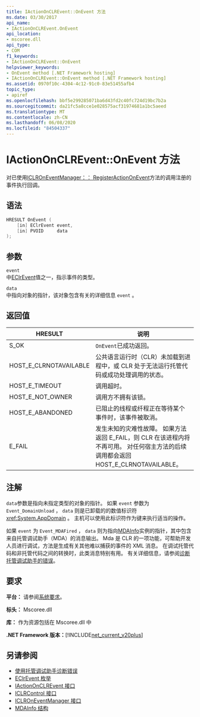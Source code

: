 ```yaml
---
title: IActionOnCLREvent::OnEvent 方法
ms.date: 03/30/2017
api_name:
- IActionOnCLREvent.OnEvent
api_location:
- mscoree.dll
api_type:
- COM
f1_keywords:
- IActionOnCLREvent::OnEvent
helpviewer_keywords:
- OnEvent method [.NET Framework hosting]
- IActionOnCLREvent::OnEvent method [.NET Framework hosting]
ms.assetid: 0970f10c-4304-4c12-91c0-83e51455afb4
topic_type:
- apiref
ms.openlocfilehash: bbf5e299285071ba6d43fd2c40fc724d19bc7b2a
ms.sourcegitcommit: da21fc5a8cce1e028575acf31974681a1bc5aeed
ms.translationtype: MT
ms.contentlocale: zh-CN
ms.lasthandoff: 06/08/2020
ms.locfileid: "84504337"
---
```

# <a name="iactiononclreventonevent-method"></a>IActionOnCLREvent::OnEvent 方法
对已使用[ICLROnEventManager：： RegisterActionOnEvent](iclroneventmanager-registeractiononevent-method.md)方法的调用注册的事件执行回调。  
  
## <a name="syntax"></a>语法  
  
```cpp  
HRESULT OnEvent (  
    [in] EClrEvent event,  
    [in] PVOID     data  
);  
```  
  
## <a name="parameters"></a>参数  
 `event`  
 中[EClrEvent](eclrevent-enumeration.md)值之一，指示事件的类型。  
  
 `data`  
 中指向对象的指针，该对象包含有关的详细信息 `event` 。  
  
## <a name="return-value"></a>返回值  
  
|HRESULT|说明|  
|-------------|-----------------|  
|S_OK|`OnEvent`已成功返回。|  
|HOST_E_CLRNOTAVAILABLE|公共语言运行时（CLR）未加载到进程中，或 CLR 处于无法运行托管代码或成功处理调用的状态。|  
|HOST_E_TIMEOUT|调用超时。|  
|HOST_E_NOT_OWNER|调用方不拥有该锁。|  
|HOST_E_ABANDONED|已阻止的线程或纤程正在等待某个事件时，该事件被取消。|  
|E_FAIL|发生未知的灾难性故障。 如果方法返回 E_FAIL，则 CLR 在该进程内将不再可用。 对任何宿主方法的后续调用都会返回 HOST_E_CLRNOTAVAILABLE。|  
  
## <a name="remarks"></a>注解  
 `data`参数是指向未指定类型的对象的指针。 如果 `event` 参数为 `Event_DomainUnload` ， `data` 则是已卸载的的数值标识符 <xref:System.AppDomain> 。 主机可以使用此标识符作为键来执行适当的操作。  
  
 如果 `event` 为 `Event_MDAFired` ， `data` 则为指向[MDAInfo](mdainfo-structure.md)实例的指针，其中包含来自托管调试助手（MDA）的消息输出。 Mda 是 CLR 的一项功能，可帮助开发人员进行调试，方法是生成有关其他难以捕获的事件的 XML 消息。 在调试托管代码和非托管代码之间的转换时，此类消息特别有用。 有关详细信息，请参阅[诊断托管调试助手的错误](../../debug-trace-profile/diagnosing-errors-with-managed-debugging-assistants.md)。  
  
## <a name="requirements"></a>要求  
 **平台：** 请参阅[系统要求](../../get-started/system-requirements.md)。  
  
 **标头：** Mscoree.dll  
  
 **库：** 作为资源包括在 Mscoree.dll 中  
  
 **.NET Framework 版本：**[!INCLUDE[net_current_v20plus](../../../../includes/net-current-v20plus-md.md)]  
  
## <a name="see-also"></a>另请参阅

- [使用托管调试助手诊断错误](../../debug-trace-profile/diagnosing-errors-with-managed-debugging-assistants.md)
- [EClrEvent 枚举](eclrevent-enumeration.md)
- [IActionOnCLREvent 接口](iactiononclrevent-interface.md)
- [ICLRControl 接口](iclrcontrol-interface.md)
- [ICLROnEventManager 接口](iclroneventmanager-interface.md)
- [MDAInfo 结构](mdainfo-structure.md)

